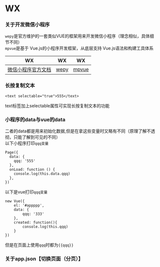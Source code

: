 # WX

### 关于开发微信小程序

`wepy`是官方维护的一套类似VUE的框架用来开发微信小程序（理念相似，具体细节不同）
<br />
`mpvue`是基于 Vue.js的小程序开发框架，从底层支持 Vue.js语法和构建工具体系

|  WX  |   WX   |  WX   |
| ---------- | -----------  | ----------- |
| [微信小程序官方文档](https://developers.weixin.qq.com/miniprogram/dev/index.html) | [wepy](https://tencent.github.io/wepy/) | [mpvue](https://github.com/Meituan-Dianping/mpvue) |

### 长按复制文本

```
<text selectable="true">555</text>
```
text标签加上selectable属性可实现长按复制文本的功能

### 小程序的data与vue的data
二者的data都是用来初始化数据,但是在拿这些变量时又略有不同（原理了解不透彻，只能了解到可见的不同）
<br />
以下小程序打印`qqq变量`
```
Page({
  data: {
    qqq: '555'
  },
  onLoad: function () {
    console.log(this.data.qqq)
  },
})
```
以下是vue打印`qqq变量`
```
new Vue({
	el: '#appppp',
	data: {
		qqq: '333'
	},
	created: function(){
		console.log(this.qqq)
	}
})
```
但是在页面上使用`qqq`时都为`{{qqq}}`

### 关于app.json【切换页面（分页）】


